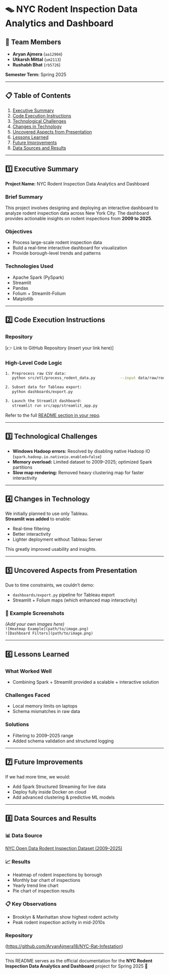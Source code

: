 
# 🪤 NYC Rodent Inspection Data Analytics and Dashboard

## 👥 Team Members
- **Aryan Ajmera** (`aa12904`)
- **Utkarsh Mittal** (`um2113`)
- **Rushabh Bhat** (`rb5726`)

**Semester Term:** Spring 2025  

---

## 📋 Table of Contents
1. [Executive Summary](#1-executive-summary)
2. [Code Execution Instructions](#2-code-execution-instructions)
3. [Technological Challenges](#3-technological-challenges)
4. [Changes in Technology](#4-changes-in-technology)
5. [Uncovered Aspects from Presentation](#5-uncovered-aspects-from-presentation)
6. [Lessons Learned](#6-lessons-learned)
7. [Future Improvements](#7-future-improvements)
8. [Data Sources and Results](#8-data-sources-and-results)

---

## 1️⃣ Executive Summary

**Project Name:** NYC Rodent Inspection Data Analytics and Dashboard  

### Brief Summary
This project involves designing and deploying an interactive dashboard to analyze rodent inspection data across New York City. The dashboard provides actionable insights on rodent inspections from **2009 to 2025**.

### Objectives
- Process large-scale rodent inspection data
- Build a real-time interactive dashboard for visualization
- Provide borough-level trends and patterns

### Technologies Used
- Apache Spark (PySpark)
- Streamlit
- Pandas
- Folium + Streamlit-Folium
- Matplotlib

---

## 2️⃣ Code Execution Instructions

### Repository  
[👉 Link to GitHub Repository (insert your link here)]  

### High-Level Code Logic
```bash
1. Preprocess raw CSV data:
   python src/etl/process_rodent_data.py           --input data/raw/rodent_inspections.csv           --output data/processed/rodent_inspections.parquet

2. Subset data for Tableau export:
   python dashboards/export.py

3. Launch the Streamlit dashboard:
   streamlit run src/app/streamlit_app.py
```

Refer to the full [README section in your repo](insert-link-here).

---

## 3️⃣ Technological Challenges

- **Windows Hadoop errors:** Resolved by disabling native Hadoop IO (`spark.hadoop.io.nativeio.enabled=false`)
- **Memory overload:** Limited dataset to 2009–2025; optimized Spark partitions
- **Slow map rendering:** Removed heavy clustering map for faster interactivity

---

## 4️⃣ Changes in Technology

We initially planned to use only Tableau.  
**Streamlit was added** to enable:
- Real-time filtering
- Better interactivity
- Lighter deployment without Tableau Server

This greatly improved usability and insights.

---

## 5️⃣ Uncovered Aspects from Presentation

Due to time constraints, we couldn’t demo:
- `dashboards/export.py` pipeline for Tableau export
- Streamlit + Folium maps (which enhanced map interactivity)

### 📸 Example Screenshots
*(Add your own images here)*  
`![Heatmap Example](path/to/image.png)`  
`![Dashboard Filters](path/to/image.png)`

---

## 6️⃣ Lessons Learned

### What Worked Well
- Combining Spark + Streamlit provided a scalable + interactive solution

### Challenges Faced
- Local memory limits on laptops
- Schema mismatches in raw data

### Solutions
- Filtering to 2009–2025 range
- Added schema validation and structured logging

---

## 7️⃣ Future Improvements

If we had more time, we would:
- Add Spark Structured Streaming for live data
- Deploy fully inside Docker on cloud
- Add advanced clustering & predictive ML models

---

## 8️⃣ Data Sources and Results

### 📊 Data Source
[NYC Open Data Rodent Inspection Dataset (2009–2025)](https://data.cityofnewyork.us/Health/Rodent-Inspection/p937-wjvj)

### 📈 Results
- Heatmap of rodent inspections by borough
- Monthly bar chart of inspections
- Yearly trend line chart
- Pie chart of inspection results

### 📋 Key Observations
- Brooklyn & Manhattan show highest rodent activity
- Peak rodent inspection activity in mid-2010s

### Repository
(https://github.com/AryanAjmera18/NYC-Rat-Infestation)

---

This README serves as the official documentation for the **NYC Rodent Inspection Data Analytics and Dashboard** project for Spring 2025 🎉
